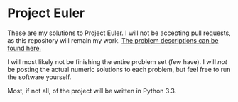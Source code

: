 Project Euler
=============

These are my solutions to Project Euler. I will not be accepting 
pull requests, as this repository will remain my work. 
[The problem descriptions can be found here.](http://projecteuler.net/problems)

I will most likely not be finishing the entire problem set (few have). I will *not* be posting
the actual numeric solutions to each problem, but feel free to run the software yourself.

Most, if not all, of the project will be written in Python 3.3.
